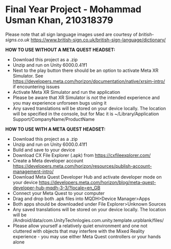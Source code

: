 # Final Year Project - Mohammad Usman Khan, 210318379

Please note that all sign language images used are courtesy of _british-signs.co.uk_
https://www.british-sign.co.uk/british-sign-language/dictionary/

**HOW TO USE WITHOUT A META QUEST HEADSET:**
- Download this project as a .zip
- Unzip and run on Unity 6000.0.41f1
- Next to the play button there should be an option to activate Meta XR Simulator. See https://developers.meta.com/horizon/documentation/native/xrsim-intro/ if encountering issues
- Activate Meta XR Simulator and run the application
- Please be aware that XR Simulator is *not* the intended experience and you may experience unforseen bugs using it
- Any saved translations will be stored on your device locally. The location will be specified in the console, but for Mac it is ~/Library/Application Support/CompanyName/ProductName

**HOW TO USE WITH A META QUEST HEADSET:**
- Download this project as a .zip
- Unzip and run on Unity 6000.0.41f1
- Build and save to your device
- Download CX File Explorer (.apk) from https://cxfileexplorer.com/
- Create a Meta developer account https://developers.meta.com/horizon/resources/publish-account-management-intro/
- Download Meta Quest Developer Hub and activate developer mode on your device https://developers.meta.com/horizon/blog/meta-quest-developer-hub-mqdh-3-3/?locale=en_GB
- Connect your Meta Quest to your computer
- Drag and drop both .apk files into MQDH>Device Manager>Apps
- Both apps should be downloaded under File Explorer>Unknown Sources
- Any saved translations will be stored on your device locally. The location will be /Android/data/com.UnityTechnlogies.com.unity.template.urpblank/files/
- Please allow yourself a relatively quiet environment and one not cluttered with objects that may interfere with the Mixed Reality experience - you may use either Meta Quest controllers or your hands alone
